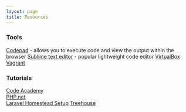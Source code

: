 ```yaml
---
layout: page
title: Resources
---
```

### Tools
[Codepad](http://codepad.org/) - allows you to execute code and view the output within the browser
[Sublime text editor](http://www.sublimetext.com/) - popular lightweight code editor
[VirtualBox](https://www.virtualbox.org/wiki/Downloads)
[Vagrant](http://www.vagrantup.com/downloads.html)

### Tutorials
[Code Academy](http://www.codecademy.com/en/tracks/php)  
[PHP.net](http://php.net/manual/en/tutorial.php)  
[Laravel Homestead Setup](http://laravel.com/docs/homestead)
[Treehouse](http://teamtreehouse.com/library/topic:php)
